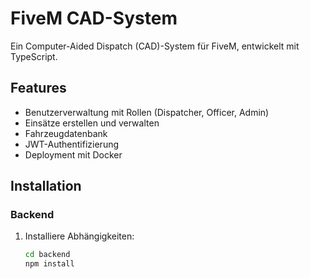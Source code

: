 # FiveM CAD-System

Ein Computer-Aided Dispatch (CAD)-System für FiveM, entwickelt mit TypeScript.

## Features
- Benutzerverwaltung mit Rollen (Dispatcher, Officer, Admin)
- Einsätze erstellen und verwalten
- Fahrzeugdatenbank
- JWT-Authentifizierung
- Deployment mit Docker

## Installation
### Backend
1. Installiere Abhängigkeiten:
   ```bash
   cd backend
   npm install
